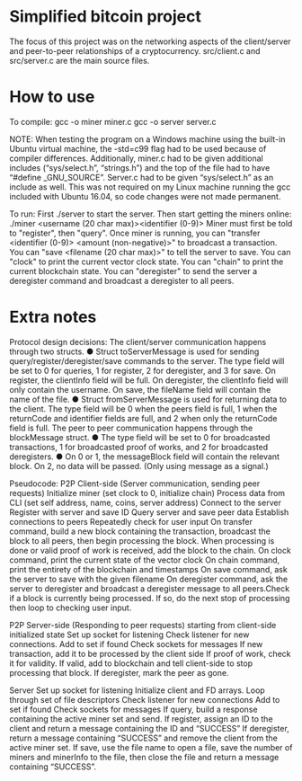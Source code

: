 # Simplified bitcoin project

The focus of this project was on the networking aspects of the client/server and peer-to-peer relationships of a cryptocurrency.
src/client.c and src/server.c are the main source files.

# How to use
To compile:
  gcc -o miner miner.c
  gcc -o server server.c

  NOTE: When testing the program on a Windows machine using the built-in Ubuntu virtual machine, the -std=c99 flag had to be used because of compiler differences. Additionally, miner.c had to be given additional includes (“sys/select.h”, “strings.h”) and the top of the file had to have “#define _GNU_SOURCE”. Server.c had to be given “sys/select.h” as an include as well. This was not required on my Linux machine running the gcc included with Ubuntu 16.04, so code changes were not made permanent.

To run:
  First ./server to start the server.
  Then start getting the miners online: ./miner <username (20 char max)><identifier (0-9)> <IP> <port> <server IP> <server port>
  Miner must first be told to "register", then "query".
  Once miner is running, you can "transfer <identifier (0-9)> <amount (non-negative)>" to broadcast a transaction.
  You can "save <filename (20 char max)>" to tell the server to save.
  You can "clock" to print the current vector clock state.
  You can "chain" to print the current blockchain state.
  You can "deregister" to send the server a deregister command and broadcast a deregister to all peers.

# Extra notes
Protocol design decisions:
  The client/server communication happens through two structs.
    ● Struct toServerMessage is used for sending query/register/deregister/save commands to the server. The type field will be set to 0 for queries, 1 for register, 2 for deregister, and 3 for save.
      On register, the clientInfo field will be full.
      On deregister, the clientInfo field will only contain the username.
      On save, the fileName field will contain the name of the file.
    ● Struct fromServerMessage is used for returning data to the client.
      The type field will be 0 when the peers field is full, 1 when the returnCode and identifier fields are full, and 2 when only the returnCode field is full.
  The peer to peer communication happens through the blockMessage struct.
    ● The type field will be set to 0 for broadcasted transactions, 1 for broadcasted proof of works, and 2 for broadcasted deregisters.
    ● On 0 or 1, the messageBlock field will contain the relevant block. On 2, no data will be passed. (Only using message as a signal.)

Pseudocode:
P2P Client-side (Server communication, sending peer requests)
  Initialize miner (set clock to 0, initialize chain)
  Process data from CLI (set self address, name, coins, server address)
  Connect to the server
  Register with server and save ID
  Query server and save peer data
  Establish connections to peers
  Repeatedly check for user input
  On transfer command, build a new block containing the transaction, broadcast the block to all peers, then begin processing the block. When processing is done or valid proof of work is received, add the block to the chain.
  On clock command, print the current state of the vector clock
  On chain command, print the entirety of the blockchain and timestamps
  On save command, ask the server to save with the given filename
  On deregister command, ask the server to deregister and broadcast a deregister message to all peers.Check if a block is currently being processed. If so, do the next stop of processing then loop to checking user input.

P2P Server-side (Responding to peer requests) starting from client-side initialized state
  Set up socket for listening
  Check listener for new connections.
  Add to set if found
  Check sockets for messages
  If new transaction, add it to be processed by the client side
  If proof of work, check it for validity. If valid, add to blockchain and tell client-side to stop processing that block.
  If deregister, mark the peer as gone.

Server
  Set up socket for listening
  Initialize client and FD arrays.
  Loop through set of file descriptors
  Check listener for new connections
  Add to set if found
  Check sockets for messages
  If query, build a response containing the active miner set and send.
  If register, assign an ID to the client and return a message containing the ID and “SUCCESS”
  If deregister, return a message containing “SUCCESS” and remove the client from the active miner set.
  If save, use the file name to open a file, save the number of miners and minerInfo to the file, then close the file and return a message containing “SUCCESS”.
